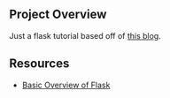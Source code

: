 ## Project Overview
Just a flask tutorial based off of [this blog](https://blog.miguelgrinberg.com/post/the-flask-mega-tutorial-part-i-hello-world).

## Resources
 * [Basic Overview of Flask](https://becominghuman.ai/full-stack-web-development-python-flask-javascript-jquery-bootstrap-802dd7d43053)
